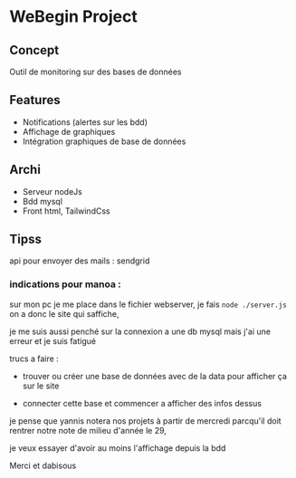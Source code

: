 # WeBegin Project

## Concept

Outil de monitoring sur des bases de données

## Features

- Notifications (alertes sur les bdd)
- Affichage de graphiques
- Intégration graphiques de base de données

## Archi

- Serveur nodeJs
- Bdd mysql
- Front html, TailwindCss

## Tipss

api pour envoyer des mails : sendgrid


### indications pour manoa : 

sur mon pc je me place dans le fichier webserver, je fais `node ./server.js`
on a donc le site qui saffiche,

je me suis aussi penché sur la connexion a une db mysql mais j'ai une erreur et je suis fatigué

trucs a faire : 

- trouver ou créer une base de données avec de la data pour afficher ça sur le site

- connecter cette base et commencer a afficher des infos dessus

je pense que yannis notera nos projets à partir de mercredi parcqu'il doit rentrer notre note de milieu d'année le 29,

je veux essayer d'avoir au moins l'affichage depuis la bdd

Merci et dabisous